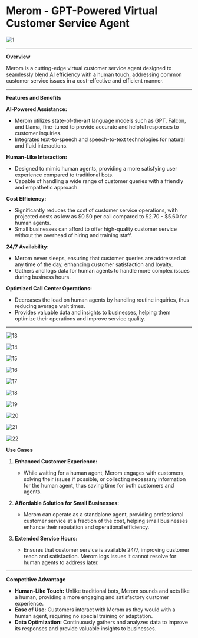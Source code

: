 # Merom - GPT-Powered Virtual Customer Service Agent

![1](https://github.com/user-attachments/assets/51c61f27-e5bd-40be-a5b1-600579db00d8)

---

**Overview**

Merom is a cutting-edge virtual customer service agent designed to seamlessly blend AI efficiency with a human touch, addressing common customer service issues in a cost-effective and efficient manner. 

---

**Features and Benefits**

**AI-Powered Assistance:**
- Merom utilizes state-of-the-art language models such as GPT, Falcon, and Llama, fine-tuned to provide accurate and helpful responses to customer inquiries.
- Integrates text-to-speech and speech-to-text technologies for natural and fluid interactions.

**Human-Like Interaction:**
- Designed to mimic human agents, providing a more satisfying user experience compared to traditional bots.
- Capable of handling a wide range of customer queries with a friendly and empathetic approach.

**Cost Efficiency:**
- Significantly reduces the cost of customer service operations, with projected costs as low as $0.50 per call compared to $2.70 - $5.60 for human agents.
- Small businesses can afford to offer high-quality customer service without the overhead of hiring and training staff.

**24/7 Availability:**
- Merom never sleeps, ensuring that customer queries are addressed at any time of the day, enhancing customer satisfaction and loyalty.
- Gathers and logs data for human agents to handle more complex issues during business hours.

**Optimized Call Center Operations:**
- Decreases the load on human agents by handling routine inquiries, thus reducing average wait times.
- Provides valuable data and insights to businesses, helping them optimize their operations and improve service quality.

---



![13](https://github.com/user-attachments/assets/7c3d1fa2-e586-4dbf-bd57-2cd1968d8387)

![14](https://github.com/user-attachments/assets/2a5ee4b4-3f60-4178-bc77-511ef642c6c2)

![15](https://github.com/user-attachments/assets/4ef527ec-e92b-4bc5-bad2-1ec2e97badba)


![16](https://github.com/user-attachments/assets/ff8c92b6-8379-46c7-92d1-c94d3780527a)

![17](https://github.com/user-attachments/assets/372895e1-fe1f-4412-8837-d39f11231c8c)


![18](https://github.com/user-attachments/assets/a75265df-9939-4295-b691-427d4a054588)


![19](https://github.com/user-attachments/assets/8a1e062a-d380-4ad1-9483-c0172e8b6a7e)

![20](https://github.com/user-attachments/assets/6756f610-627f-40b7-aa56-9f5863170c71)


![21](https://github.com/user-attachments/assets/b3f25522-5e09-4c3e-8165-d7da4895a9ea)

![22](https://github.com/user-attachments/assets/b129339c-3237-49f4-bb26-7f2d97316b30)


**Use Cases**

1. **Enhanced Customer Experience:**
   - While waiting for a human agent, Merom engages with customers, solving their issues if possible, or collecting necessary information for the human agent, thus saving time for both customers and agents.

2. **Affordable Solution for Small Businesses:**
   - Merom can operate as a standalone agent, providing professional customer service at a fraction of the cost, helping small businesses enhance their reputation and operational efficiency.

3. **Extended Service Hours:**
   - Ensures that customer service is available 24/7, improving customer reach and satisfaction. Merom logs issues it cannot resolve for human agents to address later.

---

**Competitive Advantage**

- **Human-Like Touch:** Unlike traditional bots, Merom sounds and acts like a human, providing a more engaging and satisfactory customer experience.
- **Ease of Use:** Customers interact with Merom as they would with a human agent, requiring no special training or adaptation.
- **Data Optimization:** Continuously gathers and analyzes data to improve its responses and provide valuable insights to businesses.

  
